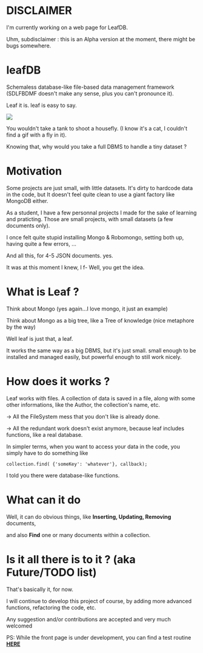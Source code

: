 # DISCLAIMER

I'm currently working on a web page for LeafDB.

Uhm, subdisclaimer : this is an Alpha version at the moment, there might be bugs somewhere.

# leafDB

Schemaless database-like file-based data management framework (SDLFBDMF doesn't make any sense, plus you can't pronounce it).

Leaf it is. leaf is easy to say.

![](https://media.giphy.com/media/JIS3HjZexQJsk/giphy.gif)

You wouldn't take a tank to shoot a housefly. (I know it's a cat, I couldn't find a gif with a fly in it).


Knowing that, why would you take a full DBMS to handle a tiny dataset ?

# Motivation

Some projects are just small, with little datasets. It's dirty to hardcode data in the code, but It doesn't feel quite clean to use a giant factory like MongoDB either.


As a student, I have a few personnal projects I made for the sake of learning and praticting. Those are small projects, with small datasets (a few documents only). 

I once felt quite stupid installing Mongo & Robomongo, setting both up, having quite a few errors, ...

And all this, for 4-5 JSON documents. yes.



It was at this moment I knew, I f-
 Well, you get the idea.


# What is Leaf ?

Think about Mongo (yes again...I love mongo, it just an example)

Think about Mongo as a big tree, like a Tree of knowledge (nice metaphore by the way)



Well leaf is just that, a leaf.


It works the same way as a big DBMS, but it's just small. small enough to be installed and managed easily, but powerful enough to still work nicely.


# How does it works ?


Leaf works with files. A collection of data is saved in a file, along with some other informations, like the Author, the collection's name, etc.


-> All the FileSystem mess that you don't like is already done.

-> All the redundant work doesn't exist anymore, because leaf includes functions, like a real database.


In simpler terms, when you want to access your data in the code, you simply have to do something like

```
collection.find( {'someKey': 'whatever'}, callback);
```

I told you there were database-like functions.

# What can it do


Well, it can do obvious things, like **Inserting, Updating, Removing** documents, 

and also **Find** one or many documents within a collection.


# Is it all there is to it ? (aka Future/TODO list)


That's basically it, for now.


I will continue to develop this project of course, by adding more advanced functions, refactoring the code, etc.

Any suggestion and/or contributions are accepted and very much welcomed


PS: While the front page is under development, you can find a test routine [**HERE**](https://github.com/NicolasThebaud/leafDB_test)
